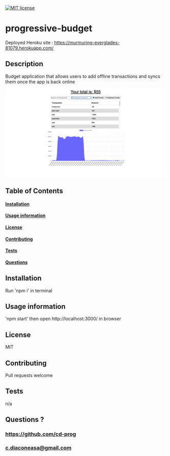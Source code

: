 [![MIT license](https://img.shields.io/badge/License-MIT-blue.svg)](https://lbesson.mit-license.org/)

# progressive-budget
Deployed Heroku site : https://murmuring-everglades-81079.herokuapp.com/

## Description
Budget application that allows users to add offline transactions and syncs them once the app is back online

<img src="public/progressive-budget.png">



## Table of Contents
#### [Installation](https://github.com/CD-prog/progressive-budget#installation-1)
#### [Usage information](https://github.com/CD-prog/progressive-budget#usage-information-1)
#### [License](https://github.com/CD-prog/progressive-budget#license-1)
#### [Contributing](https://github.com/CD-prog/progressive-budget#contributing-1)
#### [Tests](https://github.com/CD-prog/progressive-budget#tests-1)
#### [Questions](https://github.com/CD-prog/progressive-budget#questions-)


## Installation
Run 'npm i' in terminal

## Usage information
'npm start' then open http://localhost:3000/ in browser

## License
MIT

## Contributing
Pull requests welcome

## Tests
n/a

## Questions ?
### https://github.com/cd-prog
### c.diaconeasa@gmail.com
